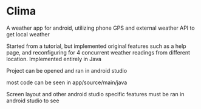 # Clima
A weather app for android, utilizing phone GPS and external weather API to get local weather


Started from a tutorial, but implemented original features such as a help page, and reconfiguring for 4 concurrent weather readings from different location. Implemented entirely in Java

Project can be opened and ran in android studio

most code can be seen in app/source/main/java

Screen layout and other android studio specific features must be ran in android studio to see
